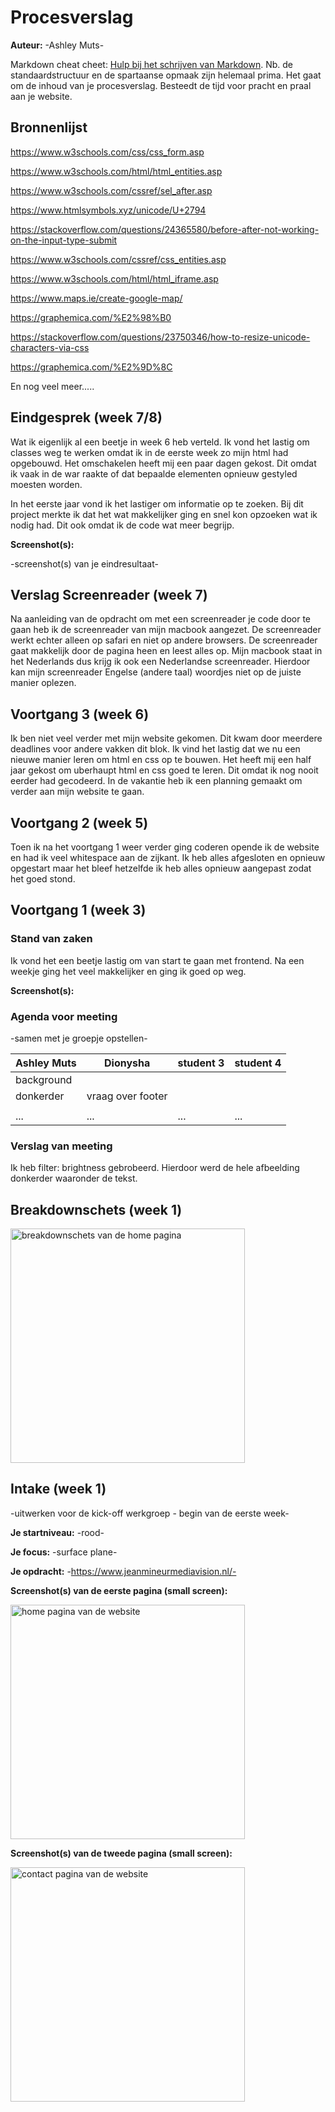 # Procesverslag
**Auteur:** -Ashley Muts-

Markdown cheat cheet: [Hulp bij het schrijven van Markdown](https://github.com/adam-p/markdown-here/wiki/Markdown-Cheatsheet). Nb. de standaardstructuur en de spartaanse opmaak zijn helemaal prima. Het gaat om de inhoud van je procesverslag. Besteedt de tijd voor pracht en praal aan je website.



## Bronnenlijst

https://www.w3schools.com/css/css_form.asp

https://www.w3schools.com/html/html_entities.asp

https://www.w3schools.com/cssref/sel_after.asp

https://www.htmlsymbols.xyz/unicode/U+2794

https://stackoverflow.com/questions/24365580/before-after-not-working-on-the-input-type-submit

https://www.w3schools.com/cssref/css_entities.asp

https://www.w3schools.com/html/html_iframe.asp

https://www.maps.ie/create-google-map/

https://graphemica.com/%E2%98%B0

https://stackoverflow.com/questions/23750346/how-to-resize-unicode-characters-via-css

https://graphemica.com/%E2%9D%8C

En nog veel meer.....



## Eindgesprek (week 7/8)

Wat ik eigenlijk al een beetje in week 6 heb verteld. Ik vond het lastig om classes weg te werken omdat ik in de eerste week zo mijn html had opgebouwd. Het omschakelen heeft mij een paar dagen gekost. Dit omdat ik vaak in de war raakte of dat bepaalde elementen opnieuw gestyled moesten worden.

In het eerste jaar vond ik het lastiger om informatie op te zoeken. Bij dit project merkte ik dat het wat makkelijker ging en snel kon opzoeken wat ik nodig had. Dit ook omdat ik de code wat meer begrijp. 

**Screenshot(s):**

-screenshot(s) van je eindresultaat-


## Verslag Screenreader (week 7)

Na aanleiding van de opdracht om met een screenreader je code door te gaan heb ik de screenreader van mijn macbook aangezet. De screenreader werkt echter alleen op safari en niet op andere browsers. De screenreader gaat makkelijk door de pagina heen en leest alles op. Mijn macbook staat in het Nederlands dus krijg ik ook een Nederlandse screenreader. Hierdoor kan mijn screenreader Engelse (andere taal) woordjes niet op de juiste manier oplezen.


## Voortgang 3 (week 6)

Ik ben niet veel verder met mijn website gekomen. Dit kwam door meerdere deadlines voor andere vakken dit blok. Ik vind het lastig dat we nu een nieuwe manier leren om html en css op te bouwen. Het heeft mij een half jaar gekost om uberhaupt html en css goed te leren. Dit omdat ik nog nooit eerder had gecodeerd. In de vakantie heb ik een planning gemaakt om verder aan mijn website te gaan.



## Voortgang 2 (week 5)

Toen ik na het voortgang 1 weer verder ging coderen opende ik de website en had ik veel whitespace aan de zijkant. Ik heb alles afgesloten en opnieuw opgestart maar het bleef hetzelfde ik heb alles opnieuw aangepast zodat het goed stond.



## Voortgang 1 (week 3)

### Stand van zaken

Ik vond het een beetje lastig om van start te gaan met frontend. Na een weekje ging het veel makkelijker en ging ik goed op weg.

**Screenshot(s):**



### Agenda voor meeting

-samen met je groepje opstellen-

| Ashley Muts    | Dionysha           | student 3    | student 4        |
| ---            | ---                | ---          | ---              |
| background 
  donkerder      | vraag over footer  |              |                  |
|                |                    |              |                  |
| ...            | ...                | ...          | ...              |

### Verslag van meeting

Ik heb filter: brightness gebrobeerd. Hierdoor werd de hele afbeelding donkerder waaronder de tekst.



## Breakdownschets (week 1)

<img src="images/breakdownschets.png" width="375px" alt="breakdownschets van de home pagina">



## Intake (week 1)
-uitwerken voor de kick-off werkgroep - begin van de eerste week-

**Je startniveau:** -rood-

**Je focus:** -surface plane-

**Je opdracht:** -https://www.jeanmineurmediavision.nl/-

**Screenshot(s) van de eerste pagina (small screen):**

<img src="images/eerste-bladzijde.png" width="375px" alt="home pagina van de website">

**Screenshot(s) van de tweede pagina (small screen):**

<img src="images/tweede-bladzijde.png" width="375px" alt="contact pagina van de website">
